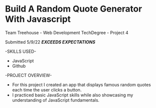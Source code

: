 # Build A Random Quote Generator With Javascript
  Team Treehouse - Web Development TechDegree - Project 4

Submitted 5/9/22 ***EXCEEDS EXPECTATIONS***

-SKILLS USED-
* JavaScript
* Github

-PROJECT OVERVIEW-
* For this project I created an app that displays famous random quotes each time the user clicks a button.
* I practiced basic JavaScript skills while also showcasing my understanding of JavaScript fundamentals.
